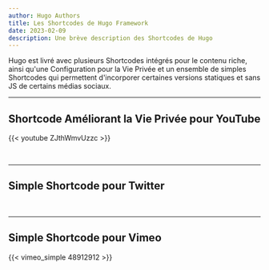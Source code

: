 ```yaml
---
author: Hugo Authors
title: Les Shortcodes de Hugo Framework
date: 2023-02-09
description: Une brève description des Shortcodes de Hugo
---
```


Hugo est livré avec plusieurs Shortcodes intégrés pour le contenu riche, ainsi qu'une Configuration pour la Vie Privée et un ensemble de simples Shortcodes qui permettent d'incorporer certaines versions statiques et sans JS de certains médias sociaux.
<!--more-->
---

## Shortcode Améliorant la Vie Privée pour YouTube

{{< youtube ZJthWmvUzzc >}}

<br>

---

## Simple Shortcode pour Twitter



<br>

---

## Simple Shortcode pour Vimeo

{{< vimeo_simple 48912912 >}}
